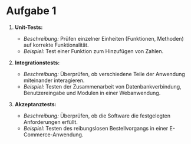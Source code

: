 # Aufgabe 1

1. **Unit-Tests:**
   - *Beschreibung:* Prüfen einzelner Einheiten (Funktionen, Methoden) auf korrekte Funktionalität.
   - *Beispiel:* Test einer Funktion zum Hinzufügen von Zahlen.

2. **Integrationstests:**
   - *Beschreibung:* Überprüfen, ob verschiedene Teile der Anwendung miteinander interagieren.
   - *Beispiel:* Testen der Zusammenarbeit von Datenbankverbindung, Benutzereingabe und Modulen in einer Webanwendung.

3. **Akzeptanztests:**
   - *Beschreibung:* Überprüfen, ob die Software die festgelegten Anforderungen erfüllt.
   - *Beispiel:* Testen des reibungslosen Bestellvorgangs in einer E-Commerce-Anwendung.